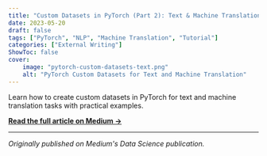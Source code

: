 ```yaml
---
title: "Custom Datasets in PyTorch (Part 2): Text & Machine Translation"
date: 2023-05-20
draft: false
tags: ["PyTorch", "NLP", "Machine Translation", "Tutorial"]
categories: ["External Writing"]
ShowToc: false
cover:
    image: "pytorch-custom-datasets-text.png"
    alt: "PyTorch Custom Datasets for Text and Machine Translation"
---
```


Learn how to create custom datasets in PyTorch for text and machine translation tasks with practical examples.

[**Read the full article on Medium →**](https://medium.com/data-science/custom-datasets-in-pytorch-part-2-text-machine-translation-71c41a3e994e)

---

*Originally published on Medium's Data Science publication.*

